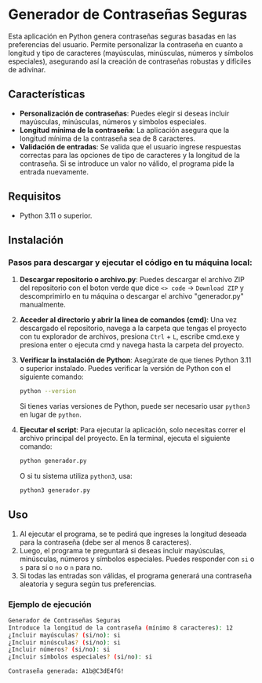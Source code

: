 # Generador de Contraseñas Seguras

Esta aplicación en Python genera contraseñas seguras basadas en las preferencias del usuario. Permite personalizar la contraseña en cuanto a longitud y tipo de caracteres (mayúsculas, minúsculas, números y símbolos especiales), asegurando así la creación de contraseñas robustas y difíciles de adivinar.

## Características

- **Personalización de contraseñas**: Puedes elegir si deseas incluir mayúsculas, minúsculas, números y símbolos especiales.
- **Longitud mínima de la contraseña**: La aplicación asegura que la longitud mínima de la contraseña sea de 8 caracteres.
- **Validación de entradas**: Se valida que el usuario ingrese respuestas correctas para las opciones de tipo de caracteres y la longitud de la contraseña. Si se introduce un valor no válido, el programa pide la entrada nuevamente.

## Requisitos

- Python 3.11 o superior.

## Instalación

### Pasos para descargar y ejecutar el código en tu máquina local:

1. **Descargar repositorio o archivo.py**:
   Puedes descargar el archivo ZIP del repositorio con el boton verde que dice `<> code` -> `Download ZIP` y descomprimirlo en tu máquina o descargar el archivo "generador.py" manualmente.

2. **Acceder al directorio y abrir la linea de comandos (cmd)**:
   Una vez descargado el repositorio, navega a la carpeta que tengas el proyecto con tu explorador de archivos, presiona `Ctrl` + `L`, escribe cmd.exe y presiona enter o ejecuta cmd y navega hasta la carpeta del proyecto.

3. **Verificar la instalación de Python**:
   Asegúrate de que tienes Python 3.11 o superior instalado. Puedes verificar la versión de Python con el siguiente comando:
   ```bash
   python --version
   ```
   Si tienes varias versiones de Python, puede ser necesario usar `python3` en lugar de `python`.

4. **Ejecutar el script**:
   Para ejecutar la aplicación, solo necesitas correr el archivo principal del proyecto. En la terminal, ejecuta el siguiente comando:
   ```bash
   python generador.py
   ```
   O si tu sistema utiliza `python3`, usa:
   ```bash
   python3 generador.py
   ```

## Uso

1. Al ejecutar el programa, se te pedirá que ingreses la longitud deseada para la contraseña (debe ser al menos 8 caracteres).
2. Luego, el programa te preguntará si deseas incluir mayúsculas, minúsculas, números y símbolos especiales. Puedes responder con `si` o `s` para sí o `no` o `n` para no.
3. Si todas las entradas son válidas, el programa generará una contraseña aleatoria y segura según tus preferencias.

### Ejemplo de ejecución

```bash
Generador de Contraseñas Seguras
Introduce la longitud de la contraseña (mínimo 8 caracteres): 12
¿Incluir mayúsculas? (si/no): si
¿Incluir minúsculas? (si/no): si
¿Incluir números? (si/no): si
¿Incluir símbolos especiales? (si/no): si

Contraseña generada: A1b@C3dE4fG!
```

